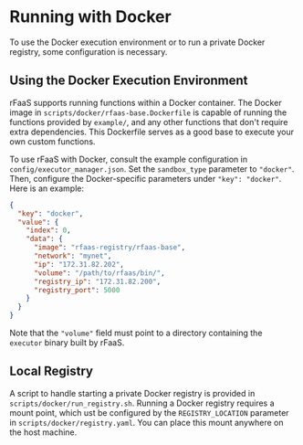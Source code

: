 # Running with Docker

To use the Docker execution environment or to run a private Docker registry, some configuration is necessary.

## Using the Docker Execution Environment
rFaaS supports running functions within a Docker container. The Docker image in `scripts/docker/rfaas-base.Dockerfile` is capable of running the functions provided by `example/`, and any other functions that don't require extra dependencies. This Dockerfile serves as a good base to execute your own custom functions.

To use rFaaS with Docker, consult the example configuration in `config/executor_manager.json`. Set the `sandbox_type` parameter to `"docker"`. Then, configure the Docker-specific parameters under `"key": "docker"`. Here is an example:

```json
{
  "key": "docker",
  "value": {
    "index": 0,
    "data": {
      "image": "rfaas-registry/rfaas-base",
      "network": "mynet",
      "ip": "172.31.82.202",
      "volume": "/path/to/rfaas/bin/",
      "registry_ip": "172.31.82.200",
      "registry_port": 5000
    }
  }
}
```

Note that the `"volume"` field must point to a directory containing the `executor` binary built by rFaaS.

## Local Registry
A script to handle starting a private Docker registry is provided in `scripts/docker/run_registry.sh`. Running a Docker registry requires a mount point, which 
ust be configured by the `REGISTRY_LOCATION` parameter in `scripts/docker/registry.yaml`. You can place this mount anywhere on the host machine.


